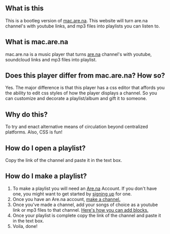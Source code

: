 ## What is this
This is a bootleg version of [mac.are.na](https://mac.are.na/). This website will turn are.na channel's with youtube links, and mp3 files into playlists you can listen to.

## What is mac.are.na
mac.are.na is a music player that turns [are.na](https://are.na) channel's with youtube, soundcloud links and mp3 files into playlist. 

## Does this player differ from mac.are.na?  How so?
Yes. The major difference is that this player has a css editor that affords you the ability to edit css styles of how the player displays a channel. So you can customize and decorate a playlist/album and gift it to someone.

## Why do this?
To try and enact alternative means of circulation beyond centralized platforms. Also, CSS is fun!

## How do I open a playlist?
Copy the link of the channel and paste it in the text box.

## How do I make a playlist?
1. To make a playlist you will need an [Are.na](https://are.na) Account. If you don't have one, you might want to get started by [signing up](https://www.are.na/sign_up) for one.
2. Once you have an Are.na account, [make a channel.](https://help.are.na/docs/getting-started/channels)
3. Once you've made a channel, add your songs of choice as a youtube link or mp3 files to that channel. [Here's how you can add blocks.](https://help.are.na/docs/getting-started/blocks/adding-blocks)
4. Once your playlist is complete copy the link of the channel and paste it in the text box.
5. Voila, done!

